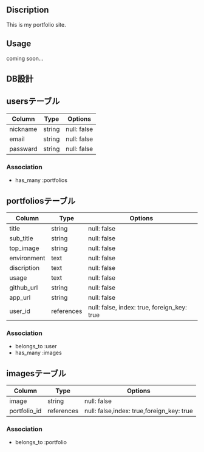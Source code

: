 ## Discription

This is my portfolio site.

## Usage

coming soon...

## DB設計

## usersテーブル
|Column|Type|Options|
|------|----|-------|
|nickname|string|null: false|
|email|string|null: false|
|passward|string|null: false|

### Association
- has_many :portfolios

## portfoliosテーブル
|Column|Type|Options|
|------|----|-------|
|title|string|null: false|
|sub_title|string|null: false|
|top_image|string|null: false|
|environment|text|null: false|
|discription|text|null: false|
|usage|text|null: false|
|github_url|string|null: false|
|app_url|string|null: false|
|user_id|references|null: false, index: true, foreign_key: true|

### Association
- belongs_to :user
- has_many :images

## imagesテーブル
|Column|Type|Options|
|------|----|-------|
|image|string|null: false|
|portfolio_id|references|null: false,index: true,foreign_key: true|

### Association
- belongs_to :portfolio
